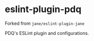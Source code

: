 # eslint-plugin-pdq

Forked from `jane/eslint-plugin-jane`

PDQ's ESLint plugin and configurations.
